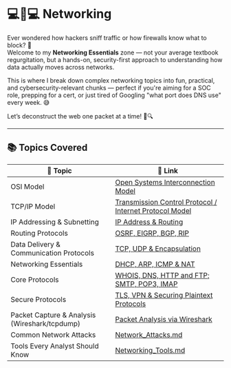 # 💻🔗💻 Networking

Ever wondered how hackers sniff traffic or how firewalls know what to block? 🤔  
Welcome to my **Networking Essentials** zone — not your average textbook regurgitation, but a hands-on, security-first approach to understanding how data actually moves across networks.  

This is where I break down complex networking topics into fun, practical, and cybersecurity-relevant chunks — perfect if you're aiming for a SOC role, prepping for a cert, or just tired of Googling "what port does DNS use" every week. 😅

Let’s deconstruct the web one packet at a time! 🧵🔍

--- 

## 📚 Topics Covered

| 📌 Topic | 🔗 Link |
|----------|---------|
| OSI Model | [Open Systems Interconnection Model](https://github.com/Dee-Techie/Cybersecurity-Portfolio/blob/main/Write-Ups/OSI_Model.md) |
| TCP/IP Model | [Transmission Control Protocol / Internet Protocol Model](https://github.com/Dee-Techie/Cybersecurity-Portfolio/blob/main/Write-Ups/TCP_IP_Model.md) |
| IP Addressing & Subnetting | [IP Address & Routing](https://github.com/Dee-Techie/Cybersecurity-Portfolio/blob/main/Write-Ups/IP_Subnetting.md) |
| Routing Protocols | [OSRF, EIGRP, BGP, RIP](https://github.com/Dee-Techie/Cybersecurity-Portfolio/blob/main/Write-Ups/Routing_Protocols.md) |
| Data Delivery & Communication Protocols | [TCP, UDP & Encapsulation](https://github.com/Dee-Techie/Cybersecurity-Portfolio/blob/main/Write-Ups/TCP_UDP_Encapsulation.md) |
| Networking Essentials | [DHCP, ARP, ICMP & NAT](https://github.com/Dee-Techie/Cybersecurity-Portfolio/blob/main/Write-Ups/Networking_Essentials.md) |
| Core Protocols | [WHOIS, DNS, HTTP and FTP; SMTP, POP3, IMAP](https://github.com/Dee-Techie/Cybersecurity-Portfolio/blob/main/Write-Ups/Core_Protocols.md) |
| Secure Protocols | [TLS, VPN & Securing Plaintext Protocols](https://github.com/Dee-Techie/Cybersecurity-Portfolio/blob/main/Write-Ups/Secure_Protocols.md) |
| Packet Capture & Analysis (Wireshark/tcpdump) | [Packet Analysis via Wireshark](https://github.com/Dee-Techie/Cybersecurity-Portfolio/blob/main/Write-Ups/Packet_Capture_and_Analysis.md) |
| Common Network Attacks | [Network_Attacks.md]() |
| Tools Every Analyst Should Know | [Networking_Tools.md]() |

